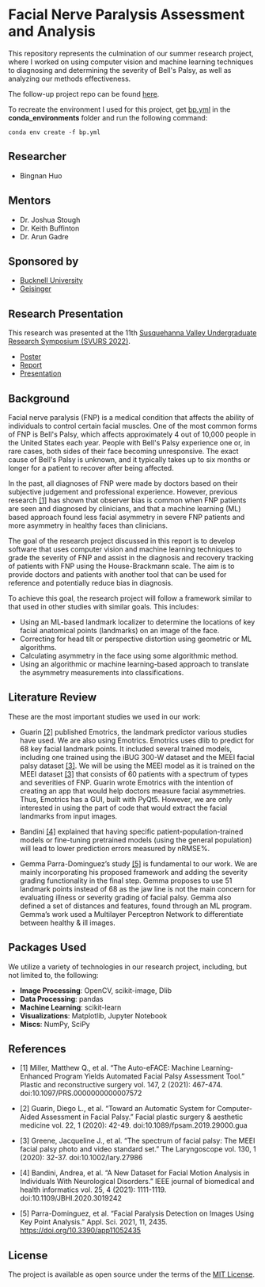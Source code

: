 # Facial Nerve Paralysis Assessment and Analysis

This repository represents the culmination of our summer research project, where I worked on using computer vision and machine learning techniques to diagnosing and determining the severity of Bell's Palsy, as well as analyzing our methods effectiveness.

The follow-up project repo can be found [here](https://github.com/i-am-nolan25/Bells-Palsy-ML-Research).

To recreate the environment I used for this project, get [bp.yml](./conda_environments/bp.yml) in the **conda_environments** folder and run the following command:

    conda env create -f bp.yml


## Researcher

- Bingnan Huo

## Mentors

- Dr. Joshua Stough
- Dr. Keith Buffinton
- Dr. Arun Gadre

## Sponsored by

- [Bucknell University](https://www.bucknell.edu)
- [Geisinger](https://www.geisinger.org/)

## Research Presentation

This research was presented at the 11th [Susquehanna Valley Undergraduate Research Symposium (SVURS 2022)](https://www.geisinger.org/susquehanna-valley-undergraduate-research-symposium). 

- [Poster](https://eg.bucknell.edu/~jvs008/research/palsy/2022_Huo_Facial_Palsy.pdf)
- [Report](https://eg.bucknell.edu/~jvs008/research/palsy/2022_Huo_Report.pdf)
- [Presentation](https://www.youtube.com/watch?v=XmrpCGHMlbU)


## Background

Facial nerve paralysis (FNP) is a medical condition that affects the ability of individuals to control certain facial muscles. One of the most common forms of FNP is Bell's Palsy, which affects approximately 4 out of 10,000 people in the United States each year. People with Bell's Palsy experience one or, in rare cases, both sides of their face becoming unresponsive. The exact cause of Bell's Palsy is unknown, and it typically takes up to six months or longer for a patient to recover after being affected.

In the past, all diagnoses of FNP were made by doctors based on their subjective judgement and professional experience. However, previous research [[1]](#References) has shown that observer bias is common when FNP patients are seen and diagnosed by clinicians, and that a machine learning (ML) based approach found less facial asymmetry in severe FNP patients and more asymmetry in healthy faces than clinicians.

The goal of the research project discussed in this report is to develop software that uses computer vision and machine learning techniques to grade the severity of FNP and assist in the diagnosis and recovery tracking of patients with FNP using the House-Brackmann scale. The aim is to provide doctors and patients with another tool that can be used for reference and potentially reduce bias in diagnosis.

To achieve this goal, the research project will follow a framework similar to that used in other studies with similar goals. This includes:

- Using an ML-based landmark localizer to determine the locations of key facial anatomical points (landmarks) on an image of the face.
- Correcting for head tilt or perspective distortion using geometric or ML algorithms.
- Calculating asymmetry in the face using some algorithmic method.
- Using an algorithmic or machine learning-based approach to translate the asymmetry measurements into classifications.

## Literature Review

These are the most important studies we used in our work:

- Guarin [[2]](#References) published Emotrics, the landmark predictor various studies have used. We are also using Emotrics. Emotrics uses dlib to predict for 68 key facial landmark points. It included several trained models, including one trained using the iBUG 300-W dataset and the MEEI facial palsy dataset [[3]](#References). We will be using the MEEI model as it is trained on the MEEI dataset [[3]](#References) that consists of 60 patients with a spectrum of types and severities of FNP. Guarin wrote Emotrics with the intention of creating an app that would help doctors measure facial asymmetries. Thus, Emotrics has a GUI, built with PyQt5. However, we are only interested in using the part of code that would extract the facial landmarks from input images.

- Bandini [[4]](#References) explained that having specific patient-population-trained models or fine-tuning pretrained models (using the general population) will lead to lower prediction errors measured by nRMSE%.

- Gemma Parra-Dominguez’s study [[5]](#References) is fundamental to our work. We are mainly incorporating his proposed framework and adding the severity grading functionality in the final step. Gemma proposes to use 51 landmark points instead of 68 as the jaw line is not the main concern for evaluating illness or severity grading of facial palsy. Gemma also defined a set of distances and features, found through an ML program. Gemma’s work used a Multilayer Perceptron Network to differentiate between healthy & ill images.

## Packages Used

We utilize a variety of technologies in our research project, including, but not limited to, the following:

- **Image Processing**: OpenCV, scikit-image, Dlib
- **Data Processing**: pandas
- **Machine Learning**: scikit-learn
- **Visualizations**: Matplotlib, Jupyter Notebook
- **Miscs**: NumPy, SciPy


## References

- [1] Miller, Matthew Q., et al. “The Auto-eFACE: Machine Learning-Enhanced Program Yields Automated Facial Palsy Assessment Tool.” Plastic and reconstructive surgery vol. 147, 2 (2021): 467-474. doi:10.1097/PRS.0000000000007572

- [2] Guarin, Diego L., et al. “Toward an Automatic System for Computer-Aided Assessment in Facial Palsy.” Facial plastic surgery & aesthetic medicine vol. 22, 1 (2020): 42-49. doi:10.1089/fpsam.2019.29000.gua

- [3] Greene, Jacqueline J., et al. “The spectrum of facial palsy: The MEEI facial palsy photo and video standard set.” The Laryngoscope vol. 130, 1 (2020): 32-37. doi:10.1002/lary.27986

- [4] Bandini, Andrea, et al. “A New Dataset for Facial Motion Analysis in Individuals With Neurological Disorders.” IEEE journal of biomedical and health informatics vol. 25, 4 (2021): 1111-1119. doi:10.1109/JBHI.2020.3019242

- [5] Parra-Dominguez, et al. “Facial Paralysis Detection on Images Using Key Point Analysis.” Appl. Sci. 2021, 11, 2435. https://doi.org/10.3390/app11052435

## License 

The project is available as open source under the terms of the [MIT License](LICENSE).

